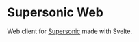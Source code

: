 # Supersonic Web
Web client for [Supersonic](https://github.com/Supersonic-Music/Supersonic-Server) made with Svelte.